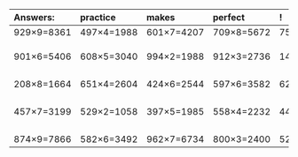 | Answers: | practice | makes | perfect | ! |
| :--- | :--- | :--- | :--- | :--- |
| 929×9=8361 | 497×4=1988 | 601×7=4207 | 709×8=5672 | 753×4=3012 | 
|   |   |   |   |   | 
|   |   |   |   |   | 
|   |   |   |   |   | 
| 901×6=5406 | 608×5=3040 | 994×2=1988 | 912×3=2736 | 148×2=296 | 
|   |   |   |   |   | 
|   |   |   |   |   | 
|   |   |   |   |   | 
|   |   |   |   |   | 
| 208×8=1664 | 651×4=2604 | 424×6=2544 | 597×6=3582 | 626×9=5634 | 
|   |   |   |   |   | 
|   |   |   |   |   | 
|   |   |   |   |   | 
|   |   |   |   |   | 
| 457×7=3199 | 529×2=1058 | 397×5=1985 | 558×4=2232 | 441×7=3087 | 
|   |   |   |   |   | 
|   |   |   |   |   | 
|   |   |   |   |   | 
|   |   |   |   |   | 
| 874×9=7866 | 582×6=3492 | 962×7=6734 | 800×3=2400 | 525×4=2100 | 

